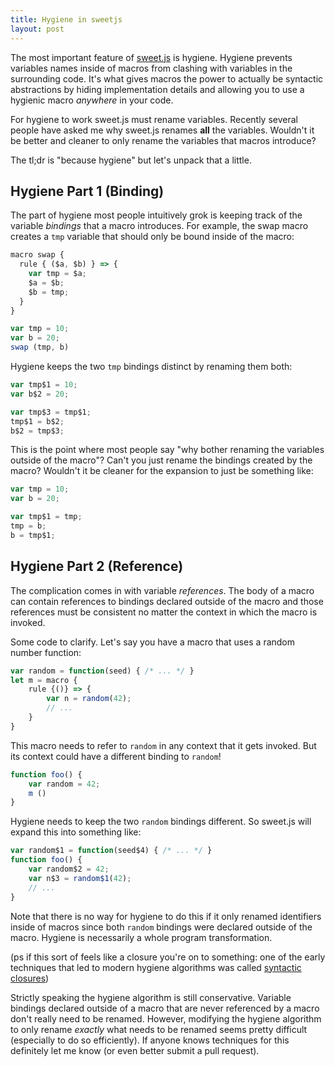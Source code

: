 ```yaml
---
title: Hygiene in sweetjs
layout: post
---
```


The most important feature of [sweet.js](http://sweetjs.org) is hygiene. Hygiene prevents variables names inside of macros from clashing with variables in the surrounding code. It's what gives macros the power to actually be syntactic abstractions by hiding implementation details and allowing you to use a hygienic macro *anywhere* in your code.

For hygiene to work sweet.js must rename variables. Recently several people have asked me why sweet.js renames **all** the variables. Wouldn't it be better and cleaner to only rename the variables that macros introduce?

The tl;dr is "because hygiene" but let's unpack that a little.

## Hygiene Part 1 (Binding) ##

The part of hygiene most people intuitively grok is keeping track of the variable *bindings* that a macro introduces. For example, the swap macro creates a `tmp` variable that should only be bound inside of the macro:

```javascript
macro swap {
  rule { ($a, $b) } => {
    var tmp = $a;
    $a = $b;
    $b = tmp;
  }
}

var tmp = 10;
var b = 20;
swap (tmp, b)
```

Hygiene keeps the two `tmp` bindings distinct by renaming them both:

```js
var tmp$1 = 10;
var b$2 = 20;

var tmp$3 = tmp$1;
tmp$1 = b$2;
b$2 = tmp$3;
```

This is the point where most people say "why bother renaming the variables outside of the macro"? Can't you just rename the bindings created by the macro? Wouldn't it be cleaner for the expansion to just be something like:

```js
var tmp = 10;
var b = 20;

var tmp$1 = tmp;
tmp = b;
b = tmp$1;
```

## Hygiene Part 2 (Reference) ##

The complication comes in with variable *references*. The body of a macro can contain references to bindings declared outside of the macro and those references must be consistent no matter the context in which the macro is invoked.

Some code to clarify. Let's say you have a macro that uses a random number function:

```js
var random = function(seed) { /* ... */ }
let m = macro {
    rule {()} => {
        var n = random(42);
        // ...
    }
}
```

This macro needs to refer to `random` in any context that it gets invoked. But its context could have a different binding to `random`!

```js
function foo() {
    var random = 42;
    m ()
}
```

Hygiene needs to keep the two `random` bindings different. So sweet.js will expand this into something like:

```js
var random$1 = function(seed$4) { /* ... */ }
function foo() {
    var random$2 = 42;
    var n$3 = random$1(42);
    // ...
}
```

Note that there is no way for hygiene to do this if it only renamed identifiers inside of macros since both `random` bindings were declared outside of the macro. Hygiene is necessarily a whole program transformation.

(ps if this sort of feels like a closure you're on to something: one of the early techniques that led to modern hygiene algorithms was called [syntactic closures](ftp://publications.ai.mit.edu/ai-publications/pdf/AIM-1049.pdf))

Strictly speaking the hygiene algorithm is still conservative. Variable bindings declared outside of a macro that are never referenced by a macro don't really need to be renamed. However, modifying the hygiene algorithm to only rename *exactly* what needs to be renamed seems pretty difficult (especially to do so efficiently). If anyone knows techniques for this definitely let me know (or even better submit a pull request).
